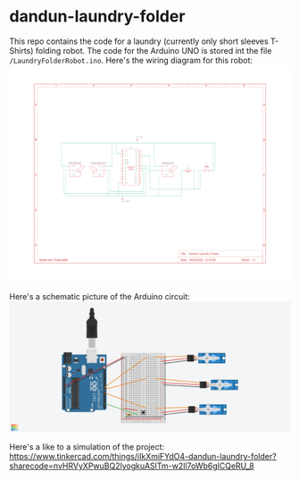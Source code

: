# dandun-laundry-folder

This repo contains the code for a laundry (currently only short sleeves T-Shirts) folding robot. The code for the Arduino UNO is stored int the file `/LaundryFolderRobot.ino`. Here's the wiring diagram for this robot:
![alt text](https://github.com/iyuvalk/dandun-laundry-folder/blob/bf921132d8f0b286aba49e87e9523d4655b781a7/Dandun%20Laundry%20Folder.png?raw=true)

Here's a schematic picture of the Arduino circuit:
![alt text](https://github.com/iyuvalk/dandun-laundry-folder/blob/b18bc1990fc53ba669ab5570c26022c8438a6526/Dandun%20Laundry%20Folder%20-%20Image.png?raw=true)

Here's a like to a simulation of the project:
https://www.tinkercad.com/things/iIkXmiFYdO4-dandun-laundry-folder?sharecode=nvHRVyXPwuBQ2lyogkuASlTm-w2Il7oWb6glCQeRU_8
